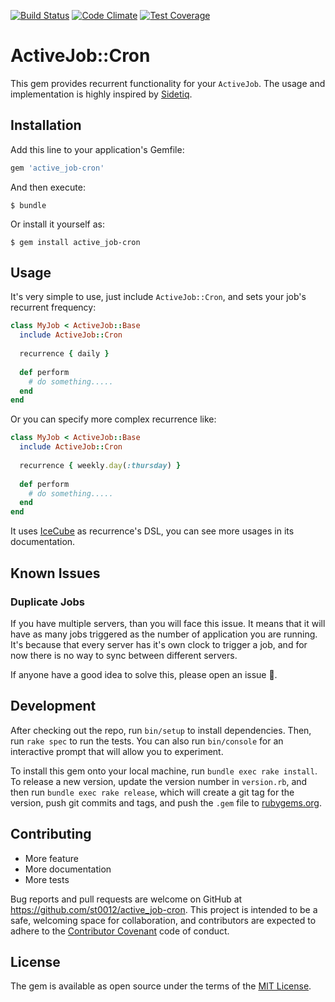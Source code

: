 [![Build Status](https://travis-ci.org/st0012/ActiveJob-Cron.svg)](https://travis-ci.org/st0012/ActiveJob-Cron)
[![Code Climate](https://codeclimate.com/github/st0012/ActiveJob-Cron/badges/gpa.svg)](https://codeclimate.com/github/st0012/ActiveJob-Cron)
[![Test Coverage](https://codeclimate.com/github/st0012/ActiveJob-Cron/badges/coverage.svg)](https://codeclimate.com/github/st0012/ActiveJob-Cron/coverage)

# ActiveJob::Cron

This gem provides recurrent functionality for your `ActiveJob`. The usage and implementation is highly inspired by [Sidetiq](https://github.com/tobiassvn/sidetiq).

## Installation

Add this line to your application's Gemfile:

```ruby
gem 'active_job-cron'
```

And then execute:

    $ bundle

Or install it yourself as:

    $ gem install active_job-cron

## Usage

It's very simple to use, just include `ActiveJob::Cron`, and sets your job's recurrent frequency:

```ruby
class MyJob < ActiveJob::Base
  include ActiveJob::Cron
  
  recurrence { daily }
  
  def perform
    # do something.....
  end
end
```

Or you can specify more complex recurrence like:

```ruby
class MyJob < ActiveJob::Base
  include ActiveJob::Cron
  
  recurrence { weekly.day(:thursday) }
  
  def perform
    # do something.....
  end
end
```

It uses [IceCube](http://seejohncode.com/ice_cube/) as recurrence's DSL, you can see more usages in its documentation.

## Known Issues

### Duplicate Jobs

If you have multiple servers, than you will face this issue. It means that it will have as many jobs triggered as the number of application you are running. It's because that every server has it's own clock to trigger a job, and for now there is no way to sync between different servers.

If anyone have a good idea to solve this, please open an issue 🙏.

## Development

After checking out the repo, run `bin/setup` to install dependencies. Then, run `rake spec` to run the tests. You can also run `bin/console` for an interactive prompt that will allow you to experiment.

To install this gem onto your local machine, run `bundle exec rake install`. To release a new version, update the version number in `version.rb`, and then run `bundle exec rake release`, which will create a git tag for the version, push git commits and tags, and push the `.gem` file to [rubygems.org](https://rubygems.org).

## Contributing

- More feature
- More documentation
- More tests

Bug reports and pull requests are welcome on GitHub at https://github.com/st0012/active_job-cron. This project is intended to be a safe, welcoming space for collaboration, and contributors are expected to adhere to the [Contributor Covenant](contributor-covenant.org) code of conduct.


## License

The gem is available as open source under the terms of the [MIT License](http://opensource.org/licenses/MIT).

